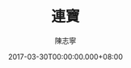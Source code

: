 ---
issue: 217
title: 連寶
author: 陳志寧
language: 南四縣
date: 2017-03-30T00:00:00.000+08:00
topic: 抒懷
difficulty: 3
wikidata: Q98096080
wikidata_link: https://www.wikidata.org/wiki/Q98096080
author_wikidata_link: https://www.wikidata.org/wiki/Q98096327
author_wikidata: Q98096327
---